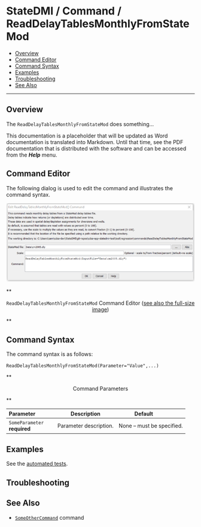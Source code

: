 # StateDMI / Command / ReadDelayTablesMonthlyFromStateMod #

* [Overview](#overview)
* [Command Editor](#command-editor)
* [Command Syntax](#command-syntax)
* [Examples](#examples)
* [Troubleshooting](#troubleshooting)
* [See Also](#see-also)

-------------------------

## Overview ##

The `ReadDelayTablesMonthlyFromStateMod` does something...

This documentation is a placeholder that will be updated as Word documentation is translated into Markdown.
Until that time, see the PDF documentation that is distributed with the software and can be accessed
from the ***Help*** menu.

## Command Editor ##

The following dialog is used to edit the command and illustrates the command syntax.

![ReadDelayTablesMonthlyFromStateMod](ReadDelayTablesMonthlyFromStateMod.png)

**<p style="text-align: center;">
`ReadDelayTablesMonthlyFromStateMod` Command Editor (<a href="../ReadDelayTablesMonthlyFromStateMod.png">see also the full-size image</a>)
</p>**

## Command Syntax ##

The command syntax is as follows:

```text
ReadDelayTablesMonthlyFromStateMod(Parameter="Value",...)
```
**<p style="text-align: center;">
Command Parameters
</p>**

| **Parameter**&nbsp;&nbsp;&nbsp;&nbsp;&nbsp;&nbsp;&nbsp;&nbsp;&nbsp;&nbsp;&nbsp;&nbsp; | **Description** | **Default**&nbsp;&nbsp;&nbsp;&nbsp;&nbsp;&nbsp;&nbsp;&nbsp;&nbsp;&nbsp; |
| --------------|-----------------|----------------- |
|`SomeParameter`<br>**required**|Parameter description.|None – must be specified.|

## Examples ##

See the [automated tests](https://github.com/OpenWaterFoundation/cdss-app-statedmi-main/tree/master/test/regression/commands/ReadDelayTablesMonthlyFromStateMod).

## Troubleshooting ##

## See Also ##

* [`SomeOtherCommand`](../SomeOtherCommand/SomeOtherCommand) command
